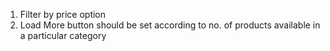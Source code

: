 <!-- Things to fix in future -->

1. Filter by price option
2. Load More button should be set according to no. of products available in a particular category
